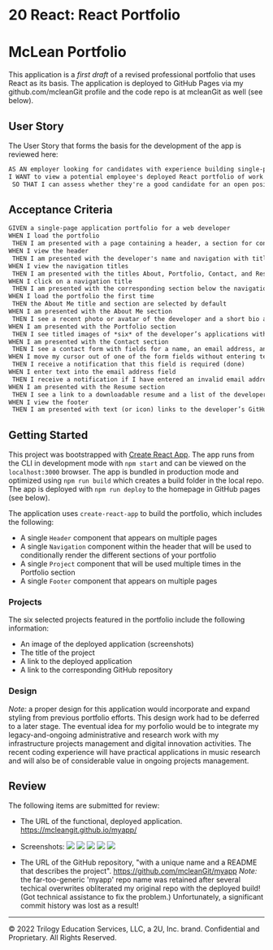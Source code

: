 # 20 React: React Portfolio

# McLean Portfolio

This application is a *first draft* of a revised professional portfolio that uses React as its basis. The application is deployed to GitHub Pages via my github.com/mcleanGit profile and the code repo is at mcleanGit as well (see below). 

## User Story
The User Story that forms the basis for the development of the app is reviewed here:
```md
AS AN employer looking for candidates with experience building single-page applications
I WANT to view a potential employee's deployed React portfolio of work samples
 SO THAT I can assess whether they're a good candidate for an open position
```

## Acceptance Criteria
```md
GIVEN a single-page application portfolio for a web developer
WHEN I load the portfolio
 THEN I am presented with a page containing a header, a section for content (Portfolio), and a footer
WHEN I view the header
 THEN I am presented with the developer's name and navigation with titles corresponding to different sections of the portfolio
WHEN I view the navigation titles
 THEN I am presented with the titles About, Portfolio, Contact, and Resume, and the title corresponding to the current section is highlighted
WHEN I click on a navigation title
 THEN I am presented with the corresponding section below the navigation without the page reloading and that title is highlighted
WHEN I load the portfolio the first time
 THEN the About Me title and section are selected by default
WHEN I am presented with the About Me section
 THEN I see a recent photo or avatar of the developer and a short bio about them
WHEN I am presented with the Portfolio section
 THEN I see titled images of *six* of the developer’s applications with links to both the deployed applications and the corresponding GitHub repository
WHEN I am presented with the Contact section
 THEN I see a contact form with fields for a name, an email address, and a message
WHEN I move my cursor out of one of the form fields without entering text
 THEN I receive a notification that this field is required (done)
WHEN I enter text into the email address field
 THEN I receive a notification if I have entered an invalid email address (done)
WHEN I am presented with the Resume section
 THEN I see a link to a downloadable resume and a list of the developer’s basic coding proficiencies, as well as the broader academic and administrative experience
WHEN I view the footer
 THEN I am presented with text (or icon) links to the developer’s GitHub and LinkedIn profiles, and their profile on a third platform (Academia.edu)
```

## Getting Started
This project was bootstrapped with [Create React App](https://github.com/facebook/create-react-app). The app runs from the CLI in development mode with `npm start` and can be viewed on the `localhost:3000` browser. The app is bundled in production mode and optimized using `npm run build` which creates a build folder in the local repo. The app is deployed with `npm run deploy` to the homepage in GitHub pages (see below).

The application uses `create-react-app` to build the portfolio, which includes the following:
* A single `Header` component that appears on multiple pages
* A single `Navigation` component within the header that will be used to conditionally render the different sections of your portfolio
* A single `Project` component that will be used multiple times in the Portfolio section
* A single `Footer` component that appears on multiple pages

### Projects
The six selected projects featured in the portfolio include the following information:
* An image of the deployed application (screenshots)
* The title of the project
* A link to the deployed application
* A link to the corresponding GitHub repository

### Design
*Note:* a proper design for this application would incorporate and expand styling from previous portfolio efforts. This design work had to be deferred to a later stage. The eventual idea for my porfolio would be to integrate my legacy-and-ongoing administrative and research work with my infrastructure projects management and digital innovation activities. The recent coding experience will have practical applications in music research and will also be of considerable value in ongoing projects management.

## Review

The following items are submitted for review:

* The URL of the functional, deployed application.
https://mcleangit.github.io/myapp/

* Screenshots:
![](src/assets/McLeanPortfolio-About.png)
![](src/assets/McLeanPortfolio-Projects1-2.png)
![](src/assets/McLeanPortfolio-Projects3-4.png)
![](src/assets/McLeanPortfolio-Projects5-6.png)
![](src/assets/McLeanPortfolio-Resume.png)

* The URL of the GitHub repository, "with a unique name and a README that describes the project".
https://github.com/mcleanGit/myapp
*Note:* the far-too-generic 'myapp' repo name was retained after several techical overwrites obliterated my original repo with the deployed build! (Got technical assistance to fix the problem.) Unfortunately, a significant commit history was lost as a result!


- - -
© 2022 Trilogy Education Services, LLC, a 2U, Inc. brand. Confidential and Proprietary. All Rights Reserved.
